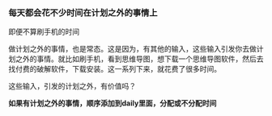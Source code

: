 ### 每天都会花不少时间在计划之外的事情上

即便不算刷手机的时间

做计划之外的事情，也是常态。这是因为，有其他的输入，这些输入引发你去做计划之外的事情。就比如刷手机，看到思维导图，想下载一个思维导图软件，然后去找付费的破解软件，下载安装。这一系列下来，就花费了很多时间。

这些输入，引发的计划之外，有价值吗？



**如果有计划之外的事情，顺序添加到daily里面，分配或不分配时间**